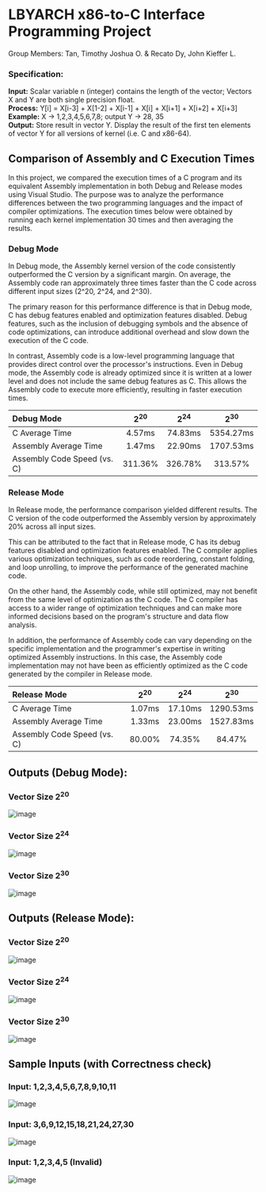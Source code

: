 # LBYARCH x86-to-C Interface Programming Project

Group Members: Tan, Timothy Joshua O. & Recato Dy, John Kieffer L.

### Specification:

**Input:** Scalar variable n (integer) contains the length of the vector; Vectors X and Y are both single precision float. <br>
**Process:** Y[i] = X[i-3] + X[1-2] + X[i-1] + X[i] + X[i+1] + X[i+2] + X[i+3] <br>
**Example:** X -> 1,2,3,4,5,6,7,8; output Y -> 28, 35 <br>
**Output:** Store result in vector Y. Display the result of the first ten elements of vector Y for all versions of kernel (i.e. C and x86-64). <be>


## Comparison of Assembly and C Execution Times

In this project, we compared the execution times of a C program and its equivalent Assembly implementation in both Debug and Release modes using Visual Studio. The purpose was to analyze the performance differences between the two programming languages and the impact of compiler optimizations. The execution times below were obtained by running each kernel implementation 30 times and then averaging the results.

### Debug Mode

In Debug mode, the Assembly kernel version of the code consistently outperformed the C version by a significant margin. On average, the Assembly code ran approximately three times faster than the C code across different input sizes (2^20, 2^24, and 2^30).

The primary reason for this performance difference is that in Debug mode, C has debug features enabled and optimization features disabled. Debug features, such as the inclusion of debugging symbols and the absence of code optimizations, can introduce additional overhead and slow down the execution of the C code.

In contrast, Assembly code is a low-level programming language that provides direct control over the processor's instructions. Even in Debug mode, the Assembly code is already optimized since it is written at a lower level and does not include the same debug features as C. This allows the Assembly code to execute more efficiently, resulting in faster execution times.

| Debug Mode  | 2<sup>20</sup> | 2<sup>24</sup> | 2<sup>30</sup> | 
| :--- | :---: | :---: | :---: |
| C Average Time | 4.57ms | 74.83ms | 5354.27ms |
| Assembly Average Time | 1.47ms | 22.90ms | 1707.53ms |
| Assembly Code Speed (vs. C) | 311.36% | 326.78% | 313.57% |

### Release Mode

In Release mode, the performance comparison yielded different results. The C version of the code outperformed the Assembly version by approximately 20% across all input sizes.

This can be attributed to the fact that in Release mode, C has its debug features disabled and optimization features enabled. The C compiler applies various optimization techniques, such as code reordering, constant folding, and loop unrolling, to improve the performance of the generated machine code.

On the other hand, the Assembly code, while still optimized, may not benefit from the same level of optimization as the C code. The C compiler has access to a wider range of optimization techniques and can make more informed decisions based on the program's structure and data flow analysis.

In addition, the performance of Assembly code can vary depending on the specific implementation and the programmer's expertise in writing optimized Assembly instructions. In this case, the Assembly code implementation may not have been as efficiently optimized as the C code generated by the compiler in Release mode.

| Release Mode  | 2<sup>20</sup> | 2<sup>24</sup> | 2<sup>30</sup> | 
| :--- | :---: | :---: | :---: |
| C Average Time | 1.07ms | 17.10ms | 1290.53ms |
| Assembly Average Time | 1.33ms | 23.00ms | 1527.83ms |
| Assembly Code Speed (vs. C) | 80.00% | 74.35% | 84.47% |


## Outputs (Debug Mode):
### Vector Size 2<sup>20</sup> <br>
![image](https://github.com/kiefferdy/lbyarch-mp2/assets/98691592/4c233b3b-a7c3-4ee6-9836-0a70e6e8cdf9) <br>

### Vector Size 2<sup>24</sup> <br>
![image](https://github.com/kiefferdy/lbyarch-mp2/assets/98691592/378c6f4e-a269-4d77-9be7-d744cddc7c87) <br>

### Vector Size 2<sup>30</sup> <br>
![image](https://github.com/kiefferdy/lbyarch-mp2/assets/98691592/35c932a3-de4e-494f-aac5-06dbef5d6cb3) <be>


## Outputs (Release Mode):
### Vector Size 2<sup>20</sup> <br>
![image](https://github.com/kiefferdy/lbyarch-mp2/assets/98691592/7fb3d3db-a0b2-4dcb-bdca-c360474287b2) <br>
### Vector Size 2<sup>24</sup> <br>
![image](https://github.com/kiefferdy/lbyarch-mp2/assets/98691592/44bc2a7a-942a-418b-b5a3-d4d55439198f) <br>
### Vector Size 2<sup>30</sup> <br>
![image](https://github.com/kiefferdy/lbyarch-mp2/assets/98691592/3f73ea43-dace-4d1e-b3e7-95b3468e2362) <be>


## Sample Inputs (with Correctness check)

### Input: 1,2,3,4,5,6,7,8,9,10,11 <br>
![image](https://github.com/kiefferdy/lbyarch-mp2/assets/98691592/b01fe6ec-db4f-45b7-8b09-34d2551ee5b5) <br>

### Input: 3,6,9,12,15,18,21,24,27,30 <br>
![image](https://github.com/kiefferdy/lbyarch-mp2/assets/98691592/5c00d622-3947-43eb-9c33-25aec91280c0) <br>

### Input: 1,2,3,4,5 (Invalid) <br>
![image](https://github.com/kiefferdy/lbyarch-mp2/assets/98691592/e52f8461-36bf-4c2f-967d-e031878a4fba) <br>
